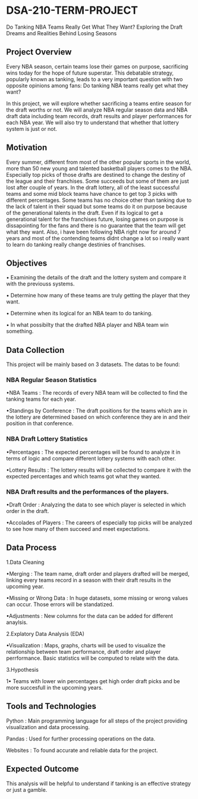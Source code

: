 # DSA-210-TERM-PROJECT
Do Tanking NBA Teams Really Get What They Want? Exploring the Draft Dreams and Realities Behind Losing Seasons 
## Project Overview
Every NBA season, certain teams lose their games on purpose, sacrificing wins today for the hope of future superstar. This debatable strategy, popularly known as tanking, leads to a very important question with two opposite opinions among fans: Do tanking NBA teams really get what they want? 

In this project, we will explore whether sacrificing a teams entire season for the draft worths or not. We will analyze NBA regular season data and NBA draft data including team records, draft results and player performances for each NBA year. We will also try to understand that whether that lottery system is just or not.

## Motivation
Every summer, different from most of the other popular sports in the world, more than 50 new young and talented basketball players comes to the NBA. Especially top picks of those drafts are destined to change the destiny of the league and their franchises. Some succeeds but some of them are just lost after couple of years. In the draft lottery, all of the least successful teams and some mid block teams have chance to get top 3 picks with different percentages. Some teams has no choice other than tanking due to the lack of talent in their squad but some teams do it on purpose because of the generational talents in the draft. Even if its logical to get a generational talent for the franchises future, losing games on purpose is dissapointing for the fans and there is no guarantee that the team will get what they want. Also, i have been following NBA right now for around 7 years and most of the contending teams didnt change a lot so i really want to learn do tanking really change destinies of franchises.

## Objectives
• Examining the details of the draft and the lottery system and compare it with the previouss systems.

• Determine how many of these teams are truly getting the player that they want.

• Determine when its logical for an NBA team to do tanking.

• In what possibilty that the drafted NBA player and NBA team win something.

## Data Collection
This project will be mainly based on 3 datasets. The datas to be found:

### NBA Regular Season Statistics

•NBA Teams : The records of every NBA team will be collected to find the tanking teams for each year.

•Standings by Conference : The draft positions for the teams which are in the lottery are determined based on which conference they are in and their position in that conference.

### NBA Draft Lottery Statistics

•Percentages : The expected percentages will be found to analyze it in terms of logic and compare different lottery systems with each other.

•Lottery Results : The lottery results will be collected to compare it with the expected percentages and which teams got what they wanted. 

### NBA Draft results and the performances of the players.

•Draft Order : Analyzing the data to see which player is selected in which order in the draft.

•Accolades of Players : The careers of especially top picks will be analyzed to see how many of them succeed and meet expectations.

## Data Process
1.Data Cleaning

•Merging : The team name, draft order and players drafted will be merged, linking every teams record in a season with their draft results in the upcoming year.

•Missing or Wrong Data : In huge datasets, some missing or wrong values can occur. Those errors will be standatized.

•Adjustments : New columns for the data can be added for different anaylsis.

2.Explatory Data Analysis (EDA)

•Visualization : Maps, graphs, charts will be used to visualize the relationship between team performance, draft order and player perrformance. Basic statistics will be computed to relate with the data.

3.Hypothesis

1• Teams with lower win percentages get high order draft picks and be more succesfull in the upcoming years.

## Tools and Technologies
Python : Main programming language for all steps of the project providing visualization and data processing.

Pandas : Used for further processing operations on the data.

Websites : To found accurate and reliable data for the project.

## Expected Outcome
This analysis will be helpful to understand if tanking is an effective strategy or just a gamble.



